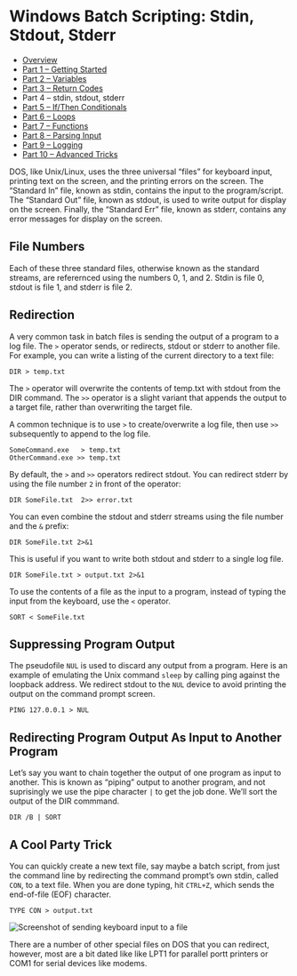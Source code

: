 
Windows Batch Scripting: Stdin, Stdout, Stderr 
==============================================

-   [Overview](/guides/windows-batch-scripting/index.html)
-   [Part 1 – Getting
    Started](/guides/windows-batch-scripting/part-1-getting-started.html)
-   [Part 2 –
    Variables](/guides/windows-batch-scripting/part-2-variables.html)
-   [Part 3 – Return
    Codes](/guides/windows-batch-scripting/part-3-return-codes.html)
-   Part 4 – stdin, stdout, stderr
-   [Part 5 – If/Then
    Conditionals](/guides/windows-batch-scripting/part-5-if-then-conditionals.html)
-   [Part 6 – Loops](/guides/windows-batch-scripting/part-6-loops.html)
-   [Part 7 –
    Functions](/guides/windows-batch-scripting/part-7-functions.html)
-   [Part 8 – Parsing
    Input](/guides/windows-batch-scripting/part-8-parsing-input.html)
-   [Part 9 –
    Logging](/guides/windows-batch-scripting/part-9-logging.html)
-   [Part 10 – Advanced
    Tricks](/guides/windows-batch-scripting/part-10-advanced-tricks.html)

DOS, like Unix/Linux, uses the three universal “files” for keyboard
input, printing text on the screen, and the printing errors on the
screen. The “Standard In” file, known as stdin, contains the input to
the program/script. The “Standard Out” file, known as stdout, is used to
write output for display on the screen. Finally, the “Standard Err”
file, known as stderr, contains any error messages for display on the
screen.

File Numbers
------------

Each of these three standard files, otherwise known as the standard
streams, are referernced using the numbers 0, 1, and 2. Stdin is file 0,
stdout is file 1, and stderr is file 2.

Redirection
-----------

A very common task in batch files is sending the output of a program to
a log file. The `>` operator sends, or redirects, stdout or stderr to
another file. For example, you can write a listing of the current
directory to a text file:

    DIR > temp.txt

The `>` operator will overwrite the contents of temp.txt with stdout
from the DIR command. The `>>` operator is a slight variant that appends
the output to a target file, rather than overwriting the target file.

A common technique is to use `>` to create/overwrite a log file, then
use `>>` subsequently to append to the log file.

    SomeCommand.exe   > temp.txt
    OtherCommand.exe >> temp.txt

By default, the `>` and `>>` operators redirect stdout. You can redirect
stderr by using the file number `2` in front of the operator:

    DIR SomeFile.txt  2>> error.txt

You can even combine the stdout and stderr streams using the file number
and the `&` prefix:

    DIR SomeFile.txt 2>&1

This is useful if you want to write both stdout and stderr to a single
log file.

    DIR SomeFile.txt > output.txt 2>&1

To use the contents of a file as the input to a program, instead of
typing the input from the keyboard, use the `<` operator.

    SORT < SomeFile.txt

Suppressing Program Output
--------------------------

The pseudofile `NUL` is used to discard any output from a program. Here
is an example of emulating the Unix command `sleep` by calling ping
against the loopback address. We redirect stdout to the `NUL` device to
avoid printing the output on the command prompt screen.

    PING 127.0.0.1 > NUL

Redirecting Program Output As Input to Another Program
------------------------------------------------------

Let’s say you want to chain together the output of one program as input
to another. This is known as “piping” output to another program, and not
suprisingly we use the pipe character `|` to get the job done. We’ll
sort the output of the DIR commmand.

    DIR /B | SORT

A Cool Party Trick
------------------

You can quickly create a new text file, say maybe a batch script, from
just the command line by redirecting the command prompt’s own stdin,
called `CON`, to a text file. When you are done typing, hit `CTRL+Z`,
which sends the end-of-file (EOF) character.

    TYPE CON > output.txt

![Screenshot of sending keyboard input to a
file](/images/2013-03-05-A.png)

There are a number of other special files on DOS that you can redirect,
however, most are a bit dated like like LPT1 for parallel portt printers
or COM1 for serial devices like modems.

